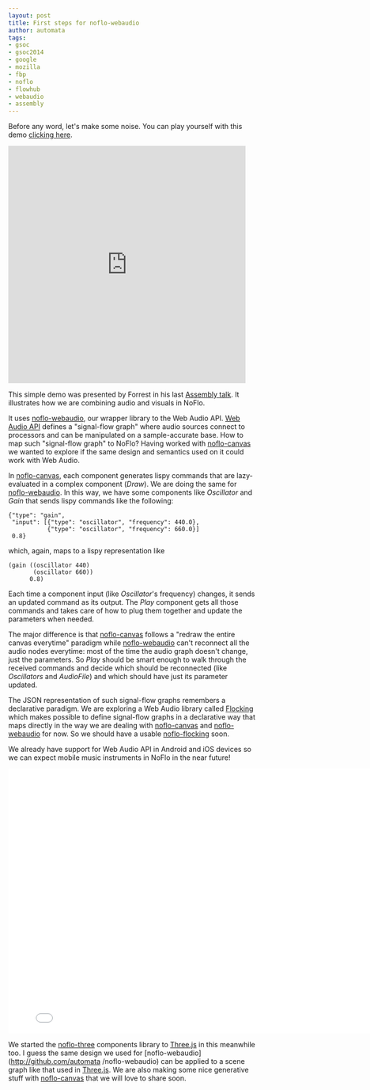 ```yaml
--- 
layout: post
title: First steps for noflo-webaudio
author: automata
tags: 
- gsoc
- gsoc2014
- google
- mozilla
- fbp
- noflo
- flowhub
- webaudio
- assembly
---
```


Before any word, let's make some noise. You can play yourself with this demo [clicking here](http://app.flowhub.io/#example/04847249319d2326fa92).

<iframe class="vine-embed" src="https://vine.co/v/ME1wdVX16iB/embed/simple?audio=1" width="480" height="480" frameborder="0"></iframe><script async src="//platform.vine.co/static/scripts/embed.js" charset="utf-8"></script>

This simple demo was presented by Forrest in his last [Assembly
talk](http://www.forresto.com/2014/08/the-toybox-and-the-toolbox/). It
illustrates how we are combining audio and visuals in NoFlo. 

It uses [noflo-webaudio](http://github.com/automata/noflo-webaudio), our
wrapper library to the Web Audio API. [Web Audio
API](https://developer.mozilla.org/en-US/docs/Web/API/Web_Audio_API) defines a
"signal-flow graph" where audio sources connect to processors and can be
manipulated on a sample-accurate base. How to map such "signal-flow graph" to
NoFlo? Having worked with [noflo-canvas](http://github.com/noflo/noflo-canvas)
we wanted to explore if the same design and semantics used on it could work
with Web Audio.

In [noflo-canvas](http://github.com/noflo/noflo-canvas), each component
generates lispy commands that are lazy-evaluated in a complex component
(*Draw*). We are doing the same for [noflo-webaudio](http://github.com/automata/noflo-webaudio). In this way, we have
some components like *Oscillator* and *Gain* that sends lispy commands
like the following:

```
{"type": "gain", 
 "input": [{"type": "oscillator", "frequency": 440.0},
           {"type": "oscillator", "frequency": 660.0}]
 0.8}
```

which, again, maps to a lispy representation like

```
(gain ((oscillator 440)
       (oscillator 660))
      0.8)
```

Each time a component input (like *Oscillator*'s frequency) changes, it
sends an updated command as its output. The *Play* component gets all those
commands and takes care of how to plug them together and update the parameters
when needed.

The major difference is that [noflo-canvas](http://github.com/noflo/noflo-canvas) follows a "redraw the entire canvas everytime" paradigm while [noflo-webaudio](http://github.com/automata/noflo-webaudio) can't reconnect all the
audio nodes everytime: most of the time the audio graph doesn't change, just
the parameters. So *Play* should be smart enough to walk through the
received commands and decide which should be reconnected (like *Oscillators* and
*AudioFile*) and which should have just its parameter updated.

The JSON representation of such signal-flow graphs remembers a declarative
paradigm. We are exploring a Web Audio library called
[Flocking](http://flockingjs.org/) which makes possible to define signal-flow
graphs in a declarative way that maps directly in the way we are dealing with
[noflo-canvas](http://github.com/noflo/noflo-canvas) and [noflo-webaudio](http://github.com/automata/noflo-webaudio) for now. So we should
have a usable [noflo-flocking](http://github.com/automata/noflo-flocking)
soon.

We already have support for Web Audio API in Android and iOS devices
so we can expect mobile music instruments in NoFlo in the near future!

<iframe src="//player.vimeo.com/video/102201555?title=0&amp;byline=0&amp;portrait=0&amp;color=c9ff23" width="800" height="535" frameborder="0" webkitallowfullscreen mozallowfullscreen allowfullscreen></iframe>

We started the [noflo-three](http://github.com/automata/noflo-three)
components library to [Three.js](http://threejs.org) in this meanwhile too. I
guess the same design we used for [noflo-webaudio](http://github.com/automata
/noflo-webaudio) can be applied to a scene graph like that used in
[Three.js](http://threejs.org). We are also making some nice generative stuff
with [noflo-canvas](http://github.com/noflo/noflo-canvas) that we will love to
share soon.
